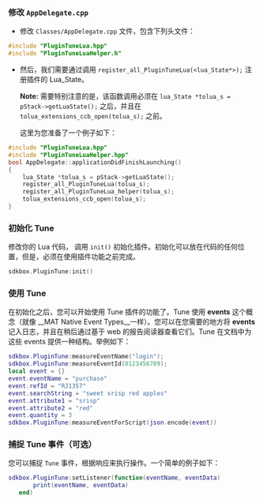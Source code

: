 ### 修改 `AppDelegate.cpp`
* 修改 `Classes/AppDelegate.cpp` 文件，包含下列头文件：
```cpp
#include "PluginTuneLua.hpp"
#include "PluginTuneLuaHelper.h"
```

* 然后，我们需要通过调用 `register_all_PluginTuneLua(<lua_State*>);` 注册插件的 Lua\_State。

  __Note:__ 需要特别注意的是，该函数调用必须在 `lua_State *tolua_s = pStack->getLuaState();` 之后，并且在 `tolua_extensions_ccb_open(tolua_s);` 之前。

    这里为您准备了一个例子如下：
```cpp
#include "PluginTuneLua.hpp"
#include "PluginTuneLuaHelper.hpp"
bool AppDelegate::applicationDidFinishLaunching()
{
	lua_State *tolua_s = pStack->getLuaState();
	register_all_PluginTuneLua(tolua_s);
	register_all_PluginTuneLua_helper(tolua_s);
	tolua_extensions_ccb_open(tolua_s);
}
```

### 初始化 Tune
修改你的 Lua 代码， 调用 `init()` 初始化插件。初始化可以放在代码的任何位置，但是，必须在使用插件功能之前完成。
```cpp
sdkbox.PluginTune:init()
```

### 使用 Tune
在初始化之后，您可以开始使用 Tune 插件的功能了。Tune 使用 __events__ 这个概念（就像 __MAT Native Event Types__一样）。您可以在您需要的地方将 __events__ 记入日志，并且在稍后通过基于 web 的报告阅读器查看它们。Tune 在文档中为这些 events 提供一种结构。举例如下：
```lua
sdkbox.PluginTune:measureEventName("login");
sdkbox.PluginTune:measureEventId(0123456789);
local event = {}
event.eventName = "purchase"
event.refId = "RJ1357"
event.searchString = "sweet srisp red apples"
event.attribute1 = "srisp"
event.attribute2 = "red"
event.quantity = 3
sdkbox.PluginTune:measureEventForScript(json.encode(event))
```

### 捕捉 Tune 事件（可选）
您可以捕捉 `Tune` 事件，根据响应来执行操作。一个简单的例子如下：

```lua
sdkbox.PluginTune:setListener(function(eventName, eventData)
       print(eventName, eventData)
   end)
```
